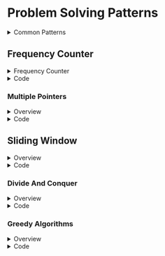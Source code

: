 # Problem Solving Patterns

<details>
<summary>Common Patterns</summary>

- [Frequency Counter]()
- [Multiple Pointers]()
- [Sliding Window]()
- [Divide And Conquer]()
- [Greedy Algorithms]()

</details>

## Frequency Counter

<details>
<summary>Frequency Counter</summary>

- This pattern uses objects or sets to collect values and their frequencies.
- This can often avoid the need for nested loops or O(n^2) runtime with arrays/strings.

</details>

<details>
<summary>Code</summary>



<details>
<summary>Naive Approach</summary>

```js
function same(arr1, arr2) {
    if(arr1.length !== arr2.length){
        return false;
    }
    for(let i = 0; i < arr1.length; i++){
        let correctIndex = arr2.indexOf(arr1[i] ** 2)
        if(correctIndex === -1) {
            return false;
        }
        console.log(arr2);
        arr2.splice(correctIndex,1)
    }
    return true;
}

same([1,2,3,2], [9,1,4,4])
```

</details>

<details>
<summary>Refactored</summary>

```js

function same(arr1, arr2){
    if(arr1.length !== arr2.length){
        return false;
    }
    let frequencyCounter1 = {}
    let frequencyCounter2 = {}
    for(let val of arr1){
        frequencyCounter1[val] = (frequencyCounter1[val] || 0) + 1
    }
    for(let val of arr2){
        frequencyCounter2[val] = (frequencyCounter2[val] || 0) + 1        
    }
    console.log(frequencyCounter1);
    console.log(frequencyCounter2);
    for(let key in frequencyCounter1){
        if(!(key ** 2 in frequencyCounter2)){
            return false
        }
        if(frequencyCounter2[key ** 2] !== frequencyCounter1[key]){
            return false
        }
    }
    return true
}

same([1,2,3,2,5], [9,1,4,4,11])

```


</details>
</details>

### Multiple Pointers

<details>
<summary>Overview</summary>

- creating pointers or values that correspond to the index of the array or position and move towards the beginning,middle, or end of the array.
- Very efficient for soving provlems with minimal space complexity.

</details>
<details>
<summary>Code</summary>



<details>
<summary>Naive Approach</summary>

```js
function sumZero(arr) {
    for(let i = 0; i < arr.length; i++){
        for(let j = i + 1; j < arr.length; j++){
            if(arr[i] + arr[j] === 0){
                return [arr[i], arr[j]];
            }
        }
    }
    // Time Complexity: O(n^2)
    // Space Complexity: O(1)
```

</details>

<details>
<summary>Refactored</summary>

```js
function sumZero(arr) {
    let left = 0;
    let right = arr.length - 1;
    while(left < right){
        let sum = arr[left] + arr[right];
        if(sum === 0){
            return [arr[left], arr[right]];  
        } else if(sum > 0){
            right--;
        } else {
            left++;
        }
    }
    return null;
}
```


</details>
</details>

## Sliding Window

<details>
<summary>Overview</summary>

- This pattern involves creating a window of a certain size and moving the window forward and backward through the array.
- Depending on the problem, the window may or may not need to be moved.
- Very useful for keeping track of a subset of data in an array.

</details>

<details>
<summary>Code</summary>



<details>
<summary>Naive Approach</summary>

```js
function maxSubarraySum(arr, num) {
  if ( num > arr.length){
    return null;
  }
  var max = -Infinity;
  for (let i = 0; i < arr.length - num + 1; i ++){
    temp = 0;
    for (let j = 0; j < num; j++){
      temp += arr[i + j];
    }
    if (temp > max) {
      max = temp;
    }
  }
  return max;
}

maxSubarraySum([2,6,9,2,1,8,5,6,3],3)



```

</details>

<details>
<summary>Refactored</summary>

```js

function maxSubarraySum(arr, num){
  let maxSum = 0;
  let tempSum = 0;
  if (arr.length < num) return null;
  for (let i = 0; i < num; i++) {
    maxSum += arr[i];
  }
  tempSum = maxSum;
  for (let i = num; i < arr.length; i++) {
    tempSum = tempSum - arr[i - num] + arr[i];
    maxSum = Math.max(maxSum, tempSum);
  }
  return maxSum;
}

maxSubarraySum([2,6,9,2,1,8,5,6,3],3)


```


</details>
</details>

### Divide And Conquer

<details>
<summary>Overview</summary>

- This pattern involves breaking down a problem into smaller subproblems and solving each subproblem recursively.
- This pattern can tremendously decrease the runtime of a problem.
  
</details>
<details>
<summary>Code</summary>



<details>
<summary>Naive Approach</summary>

```js
function search(arr, num) {
    for(let i = 0; i < arr.length; i++){
        if(arr[i] === num){
            return i;
        }
    }
    return -1;
}
// Time Complexity: O(n)
```

</details>

<details>
<summary>Refactored</summary>

```js
function search(arr, num){
    let min = 0;
    let max = arr.length - 1;
    while(min <= max){
        let mid = Math.floor((min + max) / 2);
        let currentNum = arr[mid];
        if (currentNum < num){
            min = mid + 1;
        } else if (currentNum > num){
            max = mid - 1;
        } else {
            return mid;
        }
    }
    return -1;
}
// Time Complexity: O(log n)
```


</details>

</details>

### Greedy Algorithms

<details>
<summary>Overview</summary>

The algorithms can be used if they satisfy the following conditions:
1. Greedy Choice Prooperty - The algorithm will always choose the best option available at each step.
2. Optimal Substructure Property - The algorithm will always choose the best option available at each step.

Advantages:
- The algorithm is easier to describe
- This algorithm can be faster than other algorithms
  
</details>
<details>
<summary>Code</summary>



<details>
<summary>Example</summary>

```js
let testMoney = 6.27;

let bills = {
	hundredDollar: 100.0,
	tenDollar: 10.0,
	fiveDollar: 5.0,
	oneDollar: 1.0,
	quarter: 0.25,
	dime: 0.1,
	nickel: 0.05,
	penny: 0.01
}

let FindingChange = (currency, amount) => {

	//ResultBill is all the bill types and amount of bills we are returning
	let resultBills = {};
	let cashLeftover = amount;

	//We are checking from the highest bill first to the lowest
	for (let key in currency)
	{
		//While amount leftover is greater than our current bill
		//we take and subtract it based on the bill's value
		while (cashLeftover >= currency[key])
		{
			//Checking to see if the bill type already exist in our return hash.
			if (resultBills[key])
			{   //If it does, we increment the bill by one.
				resultBills[key] += 1;
			}   
			else
			{   //if it doesn't, we add the new key/value pair into the hash.
				resultBills[key] = 1;
			}
			//Then we subtract the value from the leftover cash.
			//toFixed(2), this is for fixing any float point errors that JavaScript have.
			//The 2 is to fix it for 2 decimal point.
			cashLeftover = (cashLeftover - currency[key]).toFixed(2)
		}
	}
	return resultBills;
}

FindingChange(bills, testMoney);
// Time Complexity: O(n)
```

</details>

</details>